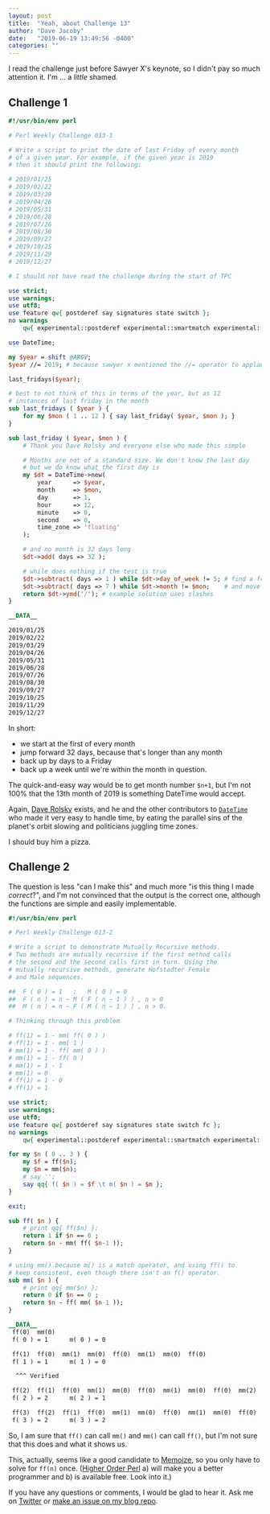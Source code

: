 ```yaml
---
layout: post
title:  "Yeah, about Challenge 13"
author: "Dave Jacoby"
date:   "2019-06-19 13:49:56 -0400"
categories: ""
---
```


I read the challenge just before Sawyer X's keynote, so I didn't pay so much attention it. I'm ... a _little_ shamed.

## Challenge 1

```perl
#!/usr/bin/env perl

# Perl Weekly Challenge 013-1

# Write a script to print the date of last Friday of every month
# of a given year. For example, if the given year is 2019
# then it should print the following:

# 2019/01/25
# 2019/02/22
# 2019/03/29
# 2019/04/26
# 2019/05/31
# 2019/06/28
# 2019/07/26
# 2019/08/30
# 2019/09/27
# 2019/10/25
# 2019/11/29
# 2019/12/27

# I should not have read the challenge during the start of TPC

use strict;
use warnings;
use utf8;
use feature qw{ postderef say signatures state switch };
no warnings
    qw{ experimental::postderef experimental::smartmatch experimental::signatures };

use DateTime;

my $year = shift @ARGV;
$year //= 2019; # because sawyer x mentioned the //= operator to applause

last_fridays($year);

# best to not think of this in terms of the year, but as 12
# instances of last friday in the month
sub last_fridays ( $year ) {
    for my $mon ( 1 .. 12 ) { say last_friday( $year, $mon ); }
}

sub last_friday ( $year, $mon ) {
    # Thank you Dave Rolsky and everyone else who made this simple

    # Months are not of a standard size. We don't know the last day
    # but we do know what the first day is
    my $dt = DateTime->new(
        year      => $year,
        month     => $mon,
        day       => 1,
        hour      => 12,
        minute    => 0,
        second    => 0,
        time_zone => 'floating'
    );

    # and no month is 32 days long
    $dt->add( days => 32 );

    # while does nothing if the test is true
    $dt->subtract( days => 1 ) while $dt->day_of_week != 5; # find a friday
    $dt->subtract( days => 7 ) while $dt->month != $mon;    # and move backto the right month
    return $dt->ymd('/'); # example solution uses slashes
}

__DATA__

2019/01/25
2019/02/22
2019/03/29
2019/04/26
2019/05/31
2019/06/28
2019/07/26
2019/08/30
2019/09/27
2019/10/25
2019/11/29
2019/12/27
```

In short:
* we start at the first of every month
* jump forward 32 days, because that's longer than any month
* back up by days to a Friday
* back up a week until we're within the month in question.

The quick-and-easy way would be to get month number `$n+1`, but I'm not 100% that the 13th month of 2019 is something DateTime would accept.

Again, [Dave Rolsky](https://metacpan.org/author/DROLSKY) exists, and he and the other contributors to [`DateTime`](https://metacpan.org/pod/DateTime) who made it very easy to handle time, by eating the parallel sins of the planet's orbit slowing and politicians juggling time zones.

I should buy him a pizza.

## Challenge 2

The question is less "can I make this" and much more "is this thing I made _correct_?", and I'm not convinced that the output is the correct one, although the functions are simple and easily implementable.

```perl
#!/usr/bin/env perl

# Perl Weekly Challenge 013-2

# Write a script to demonstrate Mutually Recursive methods.
# Two methods are mutually recursive if the first method calls
# the second and the second calls first in turn. Using the
# mutually recursive methods, generate Hofstadter Female
# and Male sequences.

##  F ( 0 ) = 1   ;   M ( 0 ) = 0
##  F ( n ) = n − M ( F ( n − 1 ) ) , n > 0
##  M ( n ) = n − F ( M ( n − 1 ) ) , n > 0.

# Thinking through this problem

# ff(1) = 1 - mm( ff( 0 ) )
# ff(1) = 1 - mm( 1 )
# mm(1) = 1 - ff( mm( 0 ) )
# mm(1) = 1 - ff( 0 )
# mm(1) = 1 - 1
# mm(1) = 0
# ff(1) = 1 - 0
# ff(1) = 1

use strict;
use warnings;
use utf8;
use feature qw{ postderef say signatures state switch fc };
no warnings
    qw{ experimental::postderef experimental::smartmatch experimental::signatures };

for my $n ( 0 .. 3 ) {
    my $f = ff($n);
    my $m = mm($n);
    # say '';
    say qq{ f( $n ) = $f \t m( $n ) = $m };
}

exit;

sub ff( $n ) {
    # print qq{ ff($n) };
    return 1 if $n == 0 ;
    return $n - mm( ff( $n-1 ));
}

# using mm() because m() is a match operator, and using ff() to
# keep consistent, even though there isn't an f() operator.
sub mm( $n ) {
    # print qq{ mm($n) };
    return 0 if $n == 0 ;
    return $n - ff( mm( $n-1 ));
}

__DATA__
 ff(0)  mm(0)
 f( 0 ) = 1 	 m( 0 ) = 0

 ff(1)  ff(0)  mm(1)  mm(0)  ff(0)  mm(1)  mm(0)  ff(0)
 f( 1 ) = 1 	 m( 1 ) = 0

  ^^^ Verified

 ff(2)  ff(1)  ff(0)  mm(1)  mm(0)  ff(0)  mm(1)  mm(0)  ff(0)  mm(2)  mm(1)  mm(0)  ff(0)  ff(0)
 f( 2 ) = 2 	 m( 2 ) = 1

 ff(3)  ff(2)  ff(1)  ff(0)  mm(1)  mm(0)  ff(0)  mm(1)  mm(0)  ff(0)  mm(2)  mm(1)  mm(0)  ff(0)  ff(0)  mm(3)  mm(2)  mm(1)  mm(0)  ff(0)  ff(0)  ff(1)  ff(0)  mm(1)  mm(0)  ff(0)
 f( 3 ) = 2 	 m( 3 ) = 2
```

So, I am sure that `ff()` can call `mm()` and  `mm()` can call `ff()`, but I'm not sure that this does and what it shows us.

This, actually, seems like a good candidate to [Memoize](https://metacpan.org/pod/Memoize), so you only have to solve for `ff(n)` once. ([Higher Order Perl](https://hop.perl.plover.com/) a) will make you a better programmer and b) is available free. Look into it.)

If you have any questions or comments, I would be glad to hear it. Ask me on [Twitter](https://twitter.com/jacobydave) or [make an issue on my blog repo](https://github.com/jacoby/jacoby.github.io).